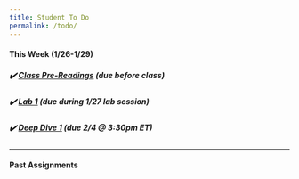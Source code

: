 ```yaml
---
title: Student To Do
permalink: /todo/
---
```

#### This Week (1/26-1/29)

##### ✔️ [Class Pre-Readings](/wk1) (due before class)
##### ✔️ [Lab 1](/lab01) (due during 1/27 lab session)
##### ✔️ [Deep Dive 1](/dd1) (due 2/4 @ 3:30pm ET)

---

#### Past Assignments